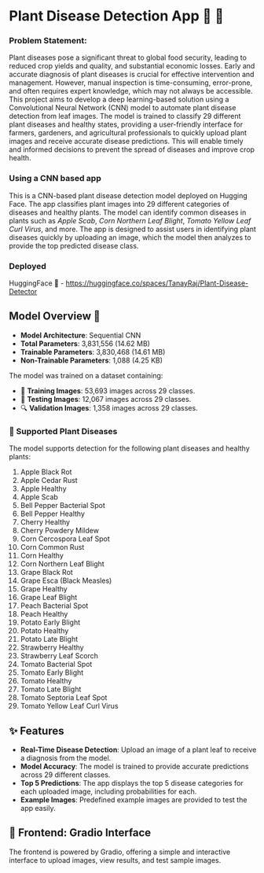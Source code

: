 # Plant Disease Detection App 🌱 🌿

### Problem Statement:
Plant diseases pose a significant threat to global food security, leading to reduced crop yields and quality, and substantial economic losses. Early and accurate diagnosis of plant diseases is crucial for effective intervention and management. However, manual inspection is time-consuming, error-prone, and often requires expert knowledge, which may not always be accessible. This project aims to develop a deep learning-based solution using a Convolutional Neural Network (CNN) model to automate plant disease detection from leaf images. The model is trained to classify 29 different plant diseases and healthy states, providing a user-friendly interface for farmers, gardeners, and agricultural professionals to quickly upload plant images and receive accurate disease predictions. This will enable timely and informed decisions to prevent the spread of diseases and improve crop health.

### Using a CNN based app
This is a CNN-based plant disease detection model deployed on Hugging Face. The app classifies plant images into 29 different categories of diseases and healthy plants. The model can identify common diseases in plants such as *Apple Scab*, *Corn Northern Leaf Blight*, *Tomato Yellow Leaf Curl Virus*, and more. The app is designed to assist users in identifying plant diseases quickly by uploading an image, which the model then analyzes to provide the top predicted disease class.

### Deployed
HuggingFace  🤗  - https://huggingface.co/spaces/TanayRaj/Plant-Disease-Detector

## Model Overview 🧠

- **Model Architecture**: Sequential CNN
- **Total Parameters**: 3,831,556 (14.62 MB)
- **Trainable Parameters**: 3,830,468 (14.61 MB)
- **Non-Trainable Parameters**: 1,088 (4.25 KB)
  
The model was trained on a dataset containing:
- 📂 **Training Images**: 53,693 images across 29 classes.
- 🧪 **Testing Images**: 12,067 images across 29 classes.
- 🔍 **Validation Images**: 1,358 images across 29 classes.

### 🌾 Supported Plant Diseases
The model supports detection for the following plant diseases and healthy plants:

1. Apple Black Rot
2. Apple Cedar Rust
3. Apple Healthy
4. Apple Scab
5. Bell Pepper Bacterial Spot
6. Bell Pepper Healthy
7. Cherry Healthy
8. Cherry Powdery Mildew
9. Corn Cercospora Leaf Spot
10. Corn Common Rust
11. Corn Healthy
12. Corn Northern Leaf Blight
13. Grape Black Rot
14. Grape Esca (Black Measles)
15. Grape Healthy
16. Grape Leaf Blight
17. Peach Bacterial Spot
18. Peach Healthy
19. Potato Early Blight
20. Potato Healthy
21. Potato Late Blight
22. Strawberry Healthy
23. Strawberry Leaf Scorch
24. Tomato Bacterial Spot
25. Tomato Early Blight
26. Tomato Healthy
27. Tomato Late Blight
28. Tomato Septoria Leaf Spot
29. Tomato Yellow Leaf Curl Virus

## ✨ Features

- **Real-Time Disease Detection**: Upload an image of a plant leaf to receive a diagnosis from the model.
- **Model Accuracy**: The model is trained to provide accurate predictions across 29 different classes.
- **Top 5 Predictions**: The app displays the top 5 disease categories for each uploaded image, including probabilities for each.
- **Example Images**: Predefined example images are provided to test the app easily.

## 🎨 Frontend: Gradio Interface
The frontend is powered by Gradio, offering a simple and interactive interface to upload images, view results, and test sample images.
